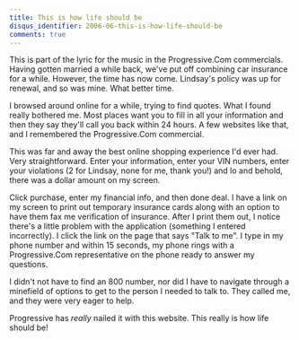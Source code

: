 ```yaml
---
title: This is how life should be
disqus_identifier: 2006-06-this-is-how-life-should-be
comments: true
---
```


This is part of the lyric for the music in the Progressive.Com commercials. Having gotten married a while back, we've put off combining car insurance for a while. However, the time has now come. Lindsay's policy was up for renewal, and so was mine. What better time.

I browsed around online for a while, trying to find quotes. What I found really bothered me. Most places want you to fill in all your information and then they say they'll call you back within 24 hours. A few websites like that, and I remembered the Progressive.Com commercial.

This was far and away the best online shopping experience I'd ever had. Very straightforward. Enter your information, enter your VIN numbers, enter your violations (2 for Lindsay, none for me, thank you!) and lo and behold, there was a dollar amount on my screen.

Click purchase, enter my financial info, and then done deal. I have a link on my screen to print out temporary insurance cards along with an option to have them fax me verification of insurance. After I print them out, I notice there's a little problem with the application (something I entered incorrectly). I click the link on the page that says "Talk to me". I type in my phone number and within 15 seconds, my phone rings with a Progressive.Com representative on the phone ready to answer my questions.

I didn't not have to find an 800 number, nor did I have to navigate through a minefield of options to get to the person I needed to talk to. They called me, and they were very eager to help.

Progressive has *really* nailed it with this website. This really is how life should be!
